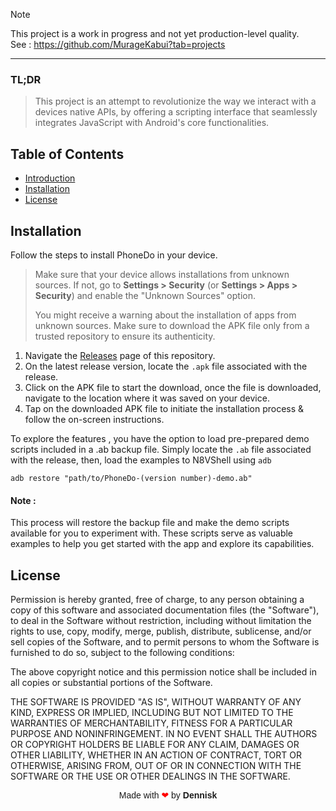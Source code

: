 > [!NOTE]  
This project is a work in progress and not yet production-level quality.  
See : https://github.com/MurageKabui?tab=projects

<!--
## PhoneDo

<p align="center">
  <img src="https://github.com/MurageKabui/N8VShell/blob/main/Preview/PhoneDo.png?raw=true" alt="PhoneDo Logo" width="128" height="103">
</p>

<p align="center">
<i>PhoneDo<i><br>
<b>Script Android the JS way.<b>

</p>

-->
<hr>

### TL;DR 
> This project is an attempt to revolutionize the way we interact with a devices native APIs, by offering a scripting interface that seamlessly integrates JavaScript with Android's core functionalities.

## Table of Contents

- [Introduction](#introduction)
- [Installation](#installation)
- [License](#license)


## Installation
Follow the steps to install PhoneDo in your device.
> Make sure that your device allows installations from unknown sources. If not, go to **Settings > Security** (or **Settings > Apps > Security**) and enable the "Unknown Sources" option.
> 
 > You might receive a warning about the installation of apps from unknown sources. Make sure to download the APK file only from a trusted repository to ensure its authenticity.


1.  Navigate the [Releases](https://github.com/MurageKabui/PhoneDo/releases) page of this repository.
2.  On the latest release version,  locate the  `.apk` file associated with the release.
3.  Click on the APK file to start the download,  once the file is downloaded, navigate to the location where it was saved on your device.
 4.  Tap on the downloaded APK file to initiate the installation process & follow the on-screen instructions.

To explore the features , you have the option to load pre-prepared demo scripts included in a .ab backup file. Simply locate the `.ab` file associated with the release, then, load the examples to N8VShell using `adb` 
```batch script
adb restore "path/to/PhoneDo-(version number)-demo.ab"
```
#### Note :
This process will restore the backup file and make the demo scripts available for you to experiment with. These scripts serve as valuable examples to help you get started with the app and explore its capabilities.


## License
Permission is hereby granted, free of charge, to any person obtaining
a copy of this software and associated documentation files (the
"Software"), to deal in the Software without restriction, including
without limitation the rights to use, copy, modify, merge, publish,
distribute, sublicense, and/or sell copies of the Software, and to
permit persons to whom the Software is furnished to do so, subject to
the following conditions:

The above copyright notice and this permission notice shall be
included in all copies or substantial portions of the Software.

THE SOFTWARE IS PROVIDED "AS IS", WITHOUT WARRANTY OF ANY KIND,
EXPRESS OR IMPLIED, INCLUDING BUT NOT LIMITED TO THE WARRANTIES OF
MERCHANTABILITY, FITNESS FOR A PARTICULAR PURPOSE AND
NONINFRINGEMENT. IN NO EVENT SHALL THE AUTHORS OR COPYRIGHT HOLDERS BE
LIABLE FOR ANY CLAIM, DAMAGES OR OTHER LIABILITY, WHETHER IN AN ACTION
OF CONTRACT, TORT OR OTHERWISE, ARISING FROM, OUT OF OR IN CONNECTION
WITH THE SOFTWARE OR THE USE OR OTHER DEALINGS IN THE SOFTWARE.


<div style="text-align: center; font-family: Arial;">
  Made with <span style="color: red;">❤</span> by <strong>Dennisk</strong>
</div>
